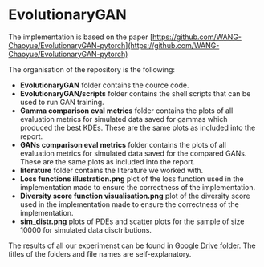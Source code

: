 # EvolutionaryGAN

The implementation is based on the paper [https://github.com/WANG-Chaoyue/EvolutionaryGAN-pytorch](https://github.com/WANG-Chaoyue/EvolutionaryGAN-pytorch)
 
The organisation of the repository is the following:

- **EvolutionaryGAN** folder contains the cource code.
- **EvolutionaryGAN/scripts** folder contains the shell scripts that can be used to run GAN training.
- **Gamma comparison eval metrics** folder contains the plots of all evaluation metrics for simulated data saved for gammas which produced the best KDEs. These are the same plots as included into the report.
- **GANs comparison eval metrics** folder contains the plots of all evaluation metrics for simulated data  saved for the compared GANs. These are the same plots as included into the report.
- **literature** folder contains the literature we worked with.
- **Loss functions illustration.png** plot of the loss function used in the implementation made to ensure the correctness of the implementation.
- **Diversity score function visualisation.png** plot of the diversity score used in the implementation made to ensure the correctness of the implementation.
- **sim_distr.png** plots of PDEs and scatter plots for the sample of size 10000 for simulated data disctributions.

The results of all our experimenst can be found in [Google Drive folder](https://drive.google.com/drive/folders/1FXKlqFchWaDg0Ha_1QYMNOv1npS3F5Jr?usp=sharing). The titles of the folders and file names are self-explanatory.
